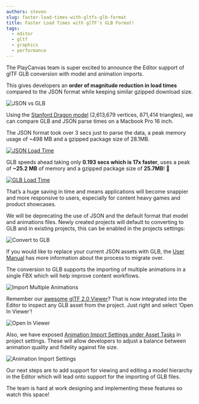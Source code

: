 ```yaml
---
authors: steven
slug: faster-load-times-with-gltfs-glb-format
title: Faster Load Times with glTF's GLB Format!
tags:
  - editor
  - gltf
  - graphics
  - performance
---
```


The PlayCanvas team is super excited to announce the Editor support of glTF GLB conversion with model and animation imports.

This gives developers an **order of magnitude reduction in load times** compared to the JSON format while keeping similar gzipped download size.

![JSON vs GLB](/img/json-vs-glb.gif)

<!-- truncate -->

Using the [Stanford Dragon model](http://graphics.stanford.edu/data/3Dscanrep/) (2,613,679 vertices, 871,414 triangles), we can compare GLB and JSON parse times on a Macbook Pro 16 inch.

The JSON format took over 3 secs just to parse the data, a peak memory usage of ~498 MB and a gzipped package size of 28.1MB.

[![JSON Load Time](/img/performance-json.png)](/img/performance-json.png)

GLB speeds ahead taking only **0.193 secs which is 17x faster**, uses a peak of **~25.2 MB** of memory and a gzipped package size of **25.7MB**! 🚀

[![GLB Load Time](/img/performance-glb.png)](/img/performance-glb.png)

That’s a huge saving in time and means applications will become snappier and more responsive to users, especially for content heavy games and product showcases.

We will be deprecating the use of JSON and the default format that model and animations files. Newly created projects will default to converting to GLB and in existing projects, this can be enabled in the projects settings:

![Convert to GLB](/img/editor-convert-to-glb.png)

If you would like to replace your current JSON assets with GLB, the [User Manual](https://developer.playcanvas.com/user-manual/assets/importing/) has more information about the process to migrate over.

The conversion to GLB supports the importing of multiple animations in a single FBX which will help improve content workflows.

![Import Multiple Animations](/img/editor-import-multiple-animations.gif)

Remember our [awesome glTF 2.0 Viewer](https://blog.playcanvas.com/playcanvas-launches-gltf-2-0-viewer-tool/)? That is now integrated into the Editor to inspect any GLB asset from the project. Just right and select ‘Open In Viewer’!

![Open In Viewer](/img/editor-open-in-viewer.gif)

Also, we have exposed [Animation Import Settings under Asset Tasks](https://developer.playcanvas.com/user-manual/assets/animation/) in project settings. These will allow developers to adjust a balance between animation quality and fidelity against file size.

![Animation Import Settings](https://developer.playcanvas.com/images/user-manual/assets/animation/animation-import-settings.png)

Our next steps are to add support for viewing and editing a model hierarchy in the Editor which will lead onto support for the importing of GLB files.

The team is hard at work designing and implementing these features so watch this space!
